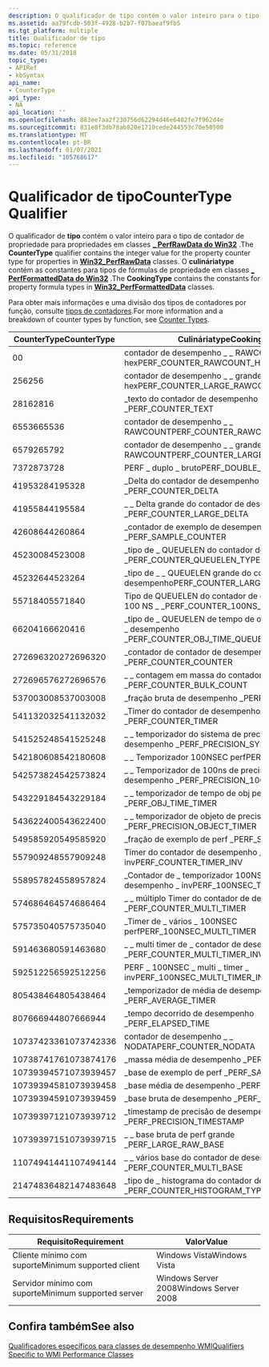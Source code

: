```yaml
---
description: O qualificador de tipo contém o valor inteiro para o tipo de contador de propriedade para propriedades em \_ classes PerfRawData do Win32. O Culináriatype contém as constantes para tipos de fórmulas de propriedade em \_ classes PerfFormattedData do Win32.
ms.assetid: aa79fcdb-503f-4928-b2b7-f07baeaf9fb5
ms.tgt_platform: multiple
title: Qualificador de tipo
ms.topic: reference
ms.date: 05/31/2018
topic_type:
- APIRef
- kbSyntax
api_name:
- CounterType
api_type:
- NA
api_location: ''
ms.openlocfilehash: 883ee7aa2f230756d62294d46e6402fe7f962d4e
ms.sourcegitcommit: 831e8f3db78ab820e1710cede244553c70e50500
ms.translationtype: MT
ms.contentlocale: pt-BR
ms.lasthandoff: 01/07/2021
ms.locfileid: "105768617"
---
```

# <a name="countertype-qualifier"></a><span data-ttu-id="29d20-104">Qualificador de tipo</span><span class="sxs-lookup"><span data-stu-id="29d20-104">CounterType Qualifier</span></span>

<span data-ttu-id="29d20-105">O qualificador de **tipo** contém o valor inteiro para o tipo de contador de propriedade para propriedades em classes [**\_ PerfRawData do Win32**](/windows/desktop/CIMWin32Prov/win32-perfrawdata) .</span><span class="sxs-lookup"><span data-stu-id="29d20-105">The **CounterType** qualifier contains the integer value for the property counter type for properties in [**Win32\_PerfRawData**](/windows/desktop/CIMWin32Prov/win32-perfrawdata) classes.</span></span> <span data-ttu-id="29d20-106">O **culináriatype** contém as constantes para tipos de fórmulas de propriedade em classes [**\_ PerfFormattedData do Win32**](/windows/desktop/CIMWin32Prov/win32-perfformatteddata) .</span><span class="sxs-lookup"><span data-stu-id="29d20-106">The **CookingType** contains the constants for property formula types in [**Win32\_PerfFormattedData**](/windows/desktop/CIMWin32Prov/win32-perfformatteddata) classes.</span></span>

<span data-ttu-id="29d20-107">Para obter mais informações e uma divisão dos tipos de contadores por função, consulte [tipos de contadores](/previous-versions/windows/it-pro/windows-server-2003/cc785636(v=ws.10)).</span><span class="sxs-lookup"><span data-stu-id="29d20-107">For more information and a breakdown of counter types by function, see [Counter Types](/previous-versions/windows/it-pro/windows-server-2003/cc785636(v=ws.10)).</span></span>



| <span data-ttu-id="29d20-108">CounterType</span><span class="sxs-lookup"><span data-stu-id="29d20-108">CounterType</span></span> | <span data-ttu-id="29d20-109">Culináriatype</span><span class="sxs-lookup"><span data-stu-id="29d20-109">CookingType</span></span>                              |
|-------------|------------------------------------------|
| <span data-ttu-id="29d20-110">0</span><span class="sxs-lookup"><span data-stu-id="29d20-110">0</span></span>           | <span data-ttu-id="29d20-111">contador de desempenho \_ \_ RAWCOUNT \_ hex</span><span class="sxs-lookup"><span data-stu-id="29d20-111">PERF\_COUNTER\_RAWCOUNT\_HEX</span></span>             |
| <span data-ttu-id="29d20-112">256</span><span class="sxs-lookup"><span data-stu-id="29d20-112">256</span></span>         | <span data-ttu-id="29d20-113">contador de desempenho \_ \_ grande \_ RAWCOUNT \_ hex</span><span class="sxs-lookup"><span data-stu-id="29d20-113">PERF\_COUNTER\_LARGE\_RAWCOUNT\_HEX</span></span>      |
| <span data-ttu-id="29d20-114">2816</span><span class="sxs-lookup"><span data-stu-id="29d20-114">2816</span></span>        | <span data-ttu-id="29d20-115">\_texto do contador de desempenho \_</span><span class="sxs-lookup"><span data-stu-id="29d20-115">PERF\_COUNTER\_TEXT</span></span>                      |
| <span data-ttu-id="29d20-116">65536</span><span class="sxs-lookup"><span data-stu-id="29d20-116">65536</span></span>       | <span data-ttu-id="29d20-117">contador de desempenho \_ \_ RAWCOUNT</span><span class="sxs-lookup"><span data-stu-id="29d20-117">PERF\_COUNTER\_RAWCOUNT</span></span>                  |
| <span data-ttu-id="29d20-118">65792</span><span class="sxs-lookup"><span data-stu-id="29d20-118">65792</span></span>       | <span data-ttu-id="29d20-119">contador de desempenho \_ \_ grande \_ RAWCOUNT</span><span class="sxs-lookup"><span data-stu-id="29d20-119">PERF\_COUNTER\_LARGE\_RAWCOUNT</span></span>           |
| <span data-ttu-id="29d20-120">73728</span><span class="sxs-lookup"><span data-stu-id="29d20-120">73728</span></span>       | <span data-ttu-id="29d20-121">PERF \_ duplo \_ bruto</span><span class="sxs-lookup"><span data-stu-id="29d20-121">PERF\_DOUBLE\_RAW</span></span>                        |
| <span data-ttu-id="29d20-122">4195328</span><span class="sxs-lookup"><span data-stu-id="29d20-122">4195328</span></span>     | <span data-ttu-id="29d20-123">\_Delta do contador de desempenho \_</span><span class="sxs-lookup"><span data-stu-id="29d20-123">PERF\_COUNTER\_DELTA</span></span>                     |
| <span data-ttu-id="29d20-124">4195584</span><span class="sxs-lookup"><span data-stu-id="29d20-124">4195584</span></span>     | <span data-ttu-id="29d20-125">\_ \_ Delta grande do contador de desempenho \_</span><span class="sxs-lookup"><span data-stu-id="29d20-125">PERF\_COUNTER\_LARGE\_DELTA</span></span>              |
| <span data-ttu-id="29d20-126">4260864</span><span class="sxs-lookup"><span data-stu-id="29d20-126">4260864</span></span>     | <span data-ttu-id="29d20-127">\_contador de exemplo de desempenho \_</span><span class="sxs-lookup"><span data-stu-id="29d20-127">PERF\_SAMPLE\_COUNTER</span></span>                    |
| <span data-ttu-id="29d20-128">4523008</span><span class="sxs-lookup"><span data-stu-id="29d20-128">4523008</span></span>     | <span data-ttu-id="29d20-129">\_tipo de \_ QUEUELEN do contador de desempenho \_</span><span class="sxs-lookup"><span data-stu-id="29d20-129">PERF\_COUNTER\_QUEUELEN\_TYPE</span></span>            |
| <span data-ttu-id="29d20-130">4523264</span><span class="sxs-lookup"><span data-stu-id="29d20-130">4523264</span></span>     | <span data-ttu-id="29d20-131">\_tipo de \_ \_ QUEUELEN grande do contador \_ de desempenho</span><span class="sxs-lookup"><span data-stu-id="29d20-131">PERF\_COUNTER\_LARGE\_QUEUELEN\_TYPE</span></span>     |
| <span data-ttu-id="29d20-132">5571840</span><span class="sxs-lookup"><span data-stu-id="29d20-132">5571840</span></span>     | <span data-ttu-id="29d20-133">Tipo de QUEUELEN do contador de desempenho de \_ \_ 100 NS \_ \_</span><span class="sxs-lookup"><span data-stu-id="29d20-133">PERF\_COUNTER\_100NS\_QUEUELEN\_TYPE</span></span>     |
| <span data-ttu-id="29d20-134">6620416</span><span class="sxs-lookup"><span data-stu-id="29d20-134">6620416</span></span>     | <span data-ttu-id="29d20-135">\_tipo de \_ QUEUELEN de tempo de obj do contador de \_ \_ desempenho \_</span><span class="sxs-lookup"><span data-stu-id="29d20-135">PERF\_COUNTER\_OBJ\_TIME\_QUEUELEN\_TYPE</span></span> |
| <span data-ttu-id="29d20-136">272696320</span><span class="sxs-lookup"><span data-stu-id="29d20-136">272696320</span></span>   | <span data-ttu-id="29d20-137">\_contador de contador de desempenho \_</span><span class="sxs-lookup"><span data-stu-id="29d20-137">PERF\_COUNTER\_COUNTER</span></span>                   |
| <span data-ttu-id="29d20-138">272696576</span><span class="sxs-lookup"><span data-stu-id="29d20-138">272696576</span></span>   | <span data-ttu-id="29d20-139">\_ \_ contagem em massa do contador de desempenho \_</span><span class="sxs-lookup"><span data-stu-id="29d20-139">PERF\_COUNTER\_BULK\_COUNT</span></span>               |
| <span data-ttu-id="29d20-140">537003008</span><span class="sxs-lookup"><span data-stu-id="29d20-140">537003008</span></span>   | <span data-ttu-id="29d20-141">\_fração bruta de desempenho \_</span><span class="sxs-lookup"><span data-stu-id="29d20-141">PERF\_RAW\_FRACTION</span></span>                      |
| <span data-ttu-id="29d20-142">541132032</span><span class="sxs-lookup"><span data-stu-id="29d20-142">541132032</span></span>   | <span data-ttu-id="29d20-143">\_Timer do contador de desempenho \_</span><span class="sxs-lookup"><span data-stu-id="29d20-143">PERF\_COUNTER\_TIMER</span></span>                     |
| <span data-ttu-id="29d20-144">541525248</span><span class="sxs-lookup"><span data-stu-id="29d20-144">541525248</span></span>   | <span data-ttu-id="29d20-145">\_ \_ temporizador do sistema de precisão de desempenho \_</span><span class="sxs-lookup"><span data-stu-id="29d20-145">PERF\_PRECISION\_SYSTEM\_TIMER</span></span>           |
| <span data-ttu-id="29d20-146">542180608</span><span class="sxs-lookup"><span data-stu-id="29d20-146">542180608</span></span>   | <span data-ttu-id="29d20-147">\_ \_ Temporizador 100NSEC perf</span><span class="sxs-lookup"><span data-stu-id="29d20-147">PERF\_100NSEC\_TIMER</span></span>                     |
| <span data-ttu-id="29d20-148">542573824</span><span class="sxs-lookup"><span data-stu-id="29d20-148">542573824</span></span>   | <span data-ttu-id="29d20-149">\_ \_ Temporizador de 100ns de precisão de desempenho \_</span><span class="sxs-lookup"><span data-stu-id="29d20-149">PERF\_PRECISION\_100NS\_TIMER</span></span>            |
| <span data-ttu-id="29d20-150">543229184</span><span class="sxs-lookup"><span data-stu-id="29d20-150">543229184</span></span>   | <span data-ttu-id="29d20-151">\_ \_ temporizador de tempo de obj perf \_</span><span class="sxs-lookup"><span data-stu-id="29d20-151">PERF\_OBJ\_TIME\_TIMER</span></span>                   |
| <span data-ttu-id="29d20-152">543622400</span><span class="sxs-lookup"><span data-stu-id="29d20-152">543622400</span></span>   | <span data-ttu-id="29d20-153">\_ \_ temporizador de objeto de precisão de desempenho \_</span><span class="sxs-lookup"><span data-stu-id="29d20-153">PERF\_PRECISION\_OBJECT\_TIMER</span></span>           |
| <span data-ttu-id="29d20-154">549585920</span><span class="sxs-lookup"><span data-stu-id="29d20-154">549585920</span></span>   | <span data-ttu-id="29d20-155">\_fração de exemplo de perf \_</span><span class="sxs-lookup"><span data-stu-id="29d20-155">PERF\_SAMPLE\_FRACTION</span></span>                   |
| <span data-ttu-id="29d20-156">557909248</span><span class="sxs-lookup"><span data-stu-id="29d20-156">557909248</span></span>   | <span data-ttu-id="29d20-157">Timer do contador de desempenho \_ \_ \_ inv</span><span class="sxs-lookup"><span data-stu-id="29d20-157">PERF\_COUNTER\_TIMER\_INV</span></span>                |
| <span data-ttu-id="29d20-158">558957824</span><span class="sxs-lookup"><span data-stu-id="29d20-158">558957824</span></span>   | <span data-ttu-id="29d20-159">\_Contador de \_ temporizador 100NSEC de desempenho \_ inv</span><span class="sxs-lookup"><span data-stu-id="29d20-159">PERF\_100NSEC\_TIMER\_INV</span></span>                |
| <span data-ttu-id="29d20-160">574686464</span><span class="sxs-lookup"><span data-stu-id="29d20-160">574686464</span></span>   | <span data-ttu-id="29d20-161">\_ \_ múltiplo Timer do contador de desempenho \_</span><span class="sxs-lookup"><span data-stu-id="29d20-161">PERF\_COUNTER\_MULTI\_TIMER</span></span>              |
| <span data-ttu-id="29d20-162">575735040</span><span class="sxs-lookup"><span data-stu-id="29d20-162">575735040</span></span>   | <span data-ttu-id="29d20-163">\_Timer de \_ vários \_ 100NSEC perf</span><span class="sxs-lookup"><span data-stu-id="29d20-163">PERF\_100NSEC\_MULTI\_TIMER</span></span>              |
| <span data-ttu-id="29d20-164">591463680</span><span class="sxs-lookup"><span data-stu-id="29d20-164">591463680</span></span>   | <span data-ttu-id="29d20-165">\_ \_ multi timer de \_ contador de desempenho \_</span><span class="sxs-lookup"><span data-stu-id="29d20-165">PERF\_COUNTER\_MULTI\_TIMER\_INV</span></span>         |
| <span data-ttu-id="29d20-166">592512256</span><span class="sxs-lookup"><span data-stu-id="29d20-166">592512256</span></span>   | <span data-ttu-id="29d20-167">PERF \_ 100NSEC \_ multi \_ timer \_ inv</span><span class="sxs-lookup"><span data-stu-id="29d20-167">PERF\_100NSEC\_MULTI\_TIMER\_INV</span></span>         |
| <span data-ttu-id="29d20-168">805438464</span><span class="sxs-lookup"><span data-stu-id="29d20-168">805438464</span></span>   | <span data-ttu-id="29d20-169">\_temporizador de média de desempenho \_</span><span class="sxs-lookup"><span data-stu-id="29d20-169">PERF\_AVERAGE\_TIMER</span></span>                     |
| <span data-ttu-id="29d20-170">807666944</span><span class="sxs-lookup"><span data-stu-id="29d20-170">807666944</span></span>   | <span data-ttu-id="29d20-171">\_tempo decorrido de desempenho \_</span><span class="sxs-lookup"><span data-stu-id="29d20-171">PERF\_ELAPSED\_TIME</span></span>                      |
| <span data-ttu-id="29d20-172">1073742336</span><span class="sxs-lookup"><span data-stu-id="29d20-172">1073742336</span></span>  | <span data-ttu-id="29d20-173">contador de desempenho \_ \_ NODATA</span><span class="sxs-lookup"><span data-stu-id="29d20-173">PERF\_COUNTER\_NODATA</span></span>                    |
| <span data-ttu-id="29d20-174">1073874176</span><span class="sxs-lookup"><span data-stu-id="29d20-174">1073874176</span></span>  | <span data-ttu-id="29d20-175">\_massa média de desempenho \_</span><span class="sxs-lookup"><span data-stu-id="29d20-175">PERF\_AVERAGE\_BULK</span></span>                      |
| <span data-ttu-id="29d20-176">1073939457</span><span class="sxs-lookup"><span data-stu-id="29d20-176">1073939457</span></span>  | <span data-ttu-id="29d20-177">\_base de exemplo de perf \_</span><span class="sxs-lookup"><span data-stu-id="29d20-177">PERF\_SAMPLE\_BASE</span></span>                       |
| <span data-ttu-id="29d20-178">1073939458</span><span class="sxs-lookup"><span data-stu-id="29d20-178">1073939458</span></span>  | <span data-ttu-id="29d20-179">\_base média de desempenho \_</span><span class="sxs-lookup"><span data-stu-id="29d20-179">PERF\_AVERAGE\_BASE</span></span>                      |
| <span data-ttu-id="29d20-180">1073939459</span><span class="sxs-lookup"><span data-stu-id="29d20-180">1073939459</span></span>  | <span data-ttu-id="29d20-181">\_base bruta de desempenho \_</span><span class="sxs-lookup"><span data-stu-id="29d20-181">PERF\_RAW\_BASE</span></span>                          |
| <span data-ttu-id="29d20-182">1073939712</span><span class="sxs-lookup"><span data-stu-id="29d20-182">1073939712</span></span>  | <span data-ttu-id="29d20-183">\_timestamp de precisão de desempenho \_</span><span class="sxs-lookup"><span data-stu-id="29d20-183">PERF\_PRECISION\_TIMESTAMP</span></span>               |
| <span data-ttu-id="29d20-184">1073939715</span><span class="sxs-lookup"><span data-stu-id="29d20-184">1073939715</span></span>  | <span data-ttu-id="29d20-185">\_ \_ base bruta de perf grande \_</span><span class="sxs-lookup"><span data-stu-id="29d20-185">PERF\_LARGE\_RAW\_BASE</span></span>                   |
| <span data-ttu-id="29d20-186">1107494144</span><span class="sxs-lookup"><span data-stu-id="29d20-186">1107494144</span></span>  | <span data-ttu-id="29d20-187">\_ \_ vários base do contador de desempenho \_</span><span class="sxs-lookup"><span data-stu-id="29d20-187">PERF\_COUNTER\_MULTI\_BASE</span></span>               |
| <span data-ttu-id="29d20-188">2147483648</span><span class="sxs-lookup"><span data-stu-id="29d20-188">2147483648</span></span>  | <span data-ttu-id="29d20-189">\_tipo de \_ histograma do contador de desempenho \_</span><span class="sxs-lookup"><span data-stu-id="29d20-189">PERF\_COUNTER\_HISTOGRAM\_TYPE</span></span>           |



 

## <a name="requirements"></a><span data-ttu-id="29d20-190">Requisitos</span><span class="sxs-lookup"><span data-stu-id="29d20-190">Requirements</span></span>



| <span data-ttu-id="29d20-191">Requisito</span><span class="sxs-lookup"><span data-stu-id="29d20-191">Requirement</span></span> | <span data-ttu-id="29d20-192">Valor</span><span class="sxs-lookup"><span data-stu-id="29d20-192">Value</span></span> |
|-------------------------------------|--------------------------------|
| <span data-ttu-id="29d20-193">Cliente mínimo com suporte</span><span class="sxs-lookup"><span data-stu-id="29d20-193">Minimum supported client</span></span><br/> | <span data-ttu-id="29d20-194">Windows Vista</span><span class="sxs-lookup"><span data-stu-id="29d20-194">Windows Vista</span></span><br/>       |
| <span data-ttu-id="29d20-195">Servidor mínimo com suporte</span><span class="sxs-lookup"><span data-stu-id="29d20-195">Minimum supported server</span></span><br/> | <span data-ttu-id="29d20-196">Windows Server 2008</span><span class="sxs-lookup"><span data-stu-id="29d20-196">Windows Server 2008</span></span><br/> |



## <a name="see-also"></a><span data-ttu-id="29d20-197">Confira também</span><span class="sxs-lookup"><span data-stu-id="29d20-197">See also</span></span>

<dl> <dt>

[<span data-ttu-id="29d20-198">Qualificadores específicos para classes de desempenho WMI</span><span class="sxs-lookup"><span data-stu-id="29d20-198">Qualifiers Specific to WMI Performance Classes</span></span>](qualifiers-specific-to-wmi-performance-classes.md)
</dt> </dl>

 

